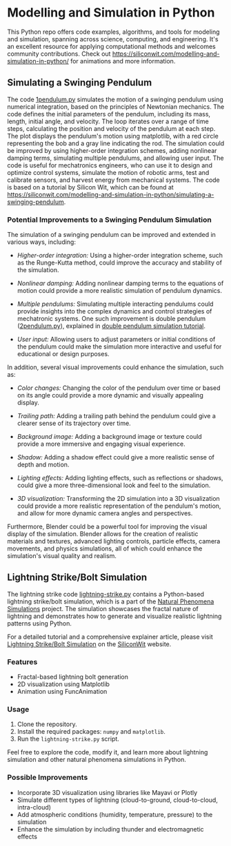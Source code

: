 # Modelling and Simulation in Python

This Python repo offers code examples, algorithms, and tools for modeling and simulation, spanning across science, computing, and engineering. It's an excellent resource for applying computational methods and welcomes community contributions. Check out https://siliconwit.com/modelling-and-simulation-in-python/ for animations and more information.

## Simulating a Swinging Pendulum 

The code [1pendulum.py](https://github.com/SiliconWit/modelling-and-simulation-in-python/blob/549245c9e15114b6d5e3082dbb27cf13a1acc55a/1pendulum.py) simulates the motion of a swinging pendulum using numerical integration, based on the principles of Newtonian mechanics. The code defines the initial parameters of the pendulum, including its mass, length, initial angle, and velocity. The loop iterates over a range of time steps, calculating the position and velocity of the pendulum at each step. The plot displays the pendulum's motion using matplotlib, with a red circle representing the bob and a gray line indicating the rod. The simulation could be improved by using higher-order integration schemes, adding nonlinear damping terms, simulating multiple pendulums, and allowing user input. The code is useful for mechatronics engineers, who can use it to design and optimize control systems, simulate the motion of robotic arms, test and calibrate sensors, and harvest energy from mechanical systems. The code is based on a tutorial by Silicon Wit, which can be found at https://siliconwit.com/modelling-and-simulation-in-python/simulating-a-swinging-pendulum.

### Potential Improvements to a Swinging Pendulum Simulation

The simulation of a swinging pendulum can be improved and extended in various ways, including:

- *Higher-order integration:* Using a higher-order integration scheme, such as the Runge-Kutta method, could improve the accuracy and stability of the simulation.

- *Nonlinear damping:* Adding nonlinear damping terms to the equations of motion could provide a more realistic simulation of pendulum dynamics.

- *Multiple pendulums:* Simulating multiple interacting pendulums could provide insights into the complex dynamics and control strategies of mechatronic systems.
One such improvement is double pendulum ([2pendulum.py](https://github.com/SiliconWit/modelling-and-simulation-in-python/blob/b6e01c55b3f091e0daaf45a5ed872eef7ae03d30/2pendulum.py)), explained in [double pendulum simulation tutorial](https://siliconwit.com/modelling-and-simulation-in-python/double-pendulum-simulation). 

- *User input:* Allowing users to adjust parameters or initial conditions of the pendulum could make the simulation more interactive and useful for educational or design purposes.

In addition, several visual improvements could enhance the simulation, such as:

- *Color changes:* Changing the color of the pendulum over time or based on its angle could provide a more dynamic and visually appealing display.

- *Trailing path:* Adding a trailing path behind the pendulum could give a clearer sense of its trajectory over time.

- *Background image:* Adding a background image or texture could provide a more immersive and engaging visual experience.

- *Shadow:* Adding a shadow effect could give a more realistic sense of depth and motion.

- *Lighting effects:* Adding lighting effects, such as reflections or shadows, could give a more three-dimensional look and feel to the simulation.

- *3D visualization:* Transforming the 2D simulation into a 3D visualization could provide a more realistic representation of the pendulum's motion, and allow for more dynamic camera angles and perspectives.

Furthermore, Blender could be a powerful tool for improving the visual display of the simulation. Blender allows for the creation of realistic materials and textures, advanced lighting controls, particle effects, camera movements, and physics simulations, all of which could enhance the simulation's visual quality and realism.

## Lightning Strike/Bolt Simulation

The lightning strike code [lightning-strike.py](https://github.com/SiliconWit/modelling-and-simulation-in-python/blob/3d373b0a82b69344c5599e379ca1a6fc4c3fa428/lightning-strike/lightning-strike.py) contains a Python-based lightning strike/bolt simulation, which is a part of the [Natural Phenomena Simulations](https://github.com/SiliconWit/modelling-and-simulation-in-python) project. The simulation showcases the fractal nature of lightning and demonstrates how to generate and visualize realistic lightning patterns using Python.

For a detailed tutorial and a comprehensive explainer article, please visit [Lightning Strike/Bolt Simulation](https://siliconwit.com/modelling-and-simulation-in-python/lightning-strike) on the [SiliconWit](https://siliconwit.com/modelling-and-simulation-in-python/) website.

### Features

- Fractal-based lightning bolt generation
- 2D visualization using Matplotlib
- Animation using FuncAnimation

### Usage

1. Clone the repository.
2. Install the required packages: `numpy` and `matplotlib`.
3. Run the `lightning-strike.py` script.

Feel free to explore the code, modify it, and learn more about lightning simulation and other natural phenomena simulations in Python.

### Possible Improvements

- Incorporate 3D visualization using libraries like Mayavi or Plotly
- Simulate different types of lightning (cloud-to-ground, cloud-to-cloud, intra-cloud)
- Add atmospheric conditions (humidity, temperature, pressure) to the simulation
- Enhance the simulation by including thunder and electromagnetic effects

